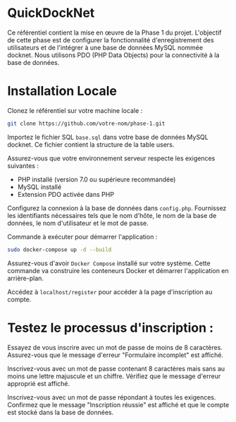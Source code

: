 # QuickDockNet

Ce référentiel contient la mise en œuvre de la Phase 1 du projet. L'objectif de cette phase est de configurer la fonctionnalité d'enregistrement des utilisateurs et de l'intégrer à une base de données MySQL nommée docknet. Nous utilisons PDO (PHP Data Objects) pour la connectivité à la base de données.

# Installation Locale
Clonez le référentiel sur votre machine locale :

```bash
git clone https://github.com/votre-nom/phase-1.git
```
Importez le fichier SQL `base.sql` dans votre base de données MySQL docknet. Ce fichier contient la structure de la table users.

Assurez-vous que votre environnement serveur respecte les exigences suivantes :

- PHP installé (version 7.0 ou supérieure recommandée)
- MySQL installé
- Extension PDO activée dans PHP

Configurez la connexion à la base de données dans `config.php`. Fournissez les identifiants nécessaires tels que le nom d'hôte, le nom de la base de données, le nom d'utilisateur et le mot de passe.

Commande à exécuter pour démarrer l'application :

```bash
sudo docker-compose up -d --build
```

Assurez-vous d'avoir `Docker Compose` installé sur votre système. Cette commande va construire les conteneurs Docker et démarrer l'application en arrière-plan.

Accédez à `localhost/register` pour accéder à la page d'inscription au compte.

# Testez le processus d'inscription :

Essayez de vous inscrire avec un mot de passe de moins de 8 caractères. Assurez-vous que le message d'erreur "Formulaire incomplet" est affiché.

Inscrivez-vous avec un mot de passe contenant 8 caractères mais sans au moins une lettre majuscule et un chiffre. Vérifiez que le message d'erreur approprié est affiché.

Inscrivez-vous avec un mot de passe répondant à toutes les exigences. Confirmez que le message "Inscription réussie" est affiché et que le compte est stocké dans la base de données.
